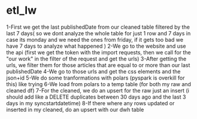 # etl_lw

1-First we get the last publishedDate from our cleaned table filtered by the last 7 days(
so we dont analyze the whole table for just 1 row and 7 days in case its monday and we need the ones from friday,
if it gets too bad we have 7 days to analyze what happened
)
2-We go to the website and use the api (first we get the token with the import requests, then we call for the "our work"
in the filter of the request and get the urls)
3-After getting the urls, we filter them for those articles that are equal to or more than our last publishedDate
4-We go to those urls and get the css elements and the json+id 
5-We do some tranformations with polars (pyspark is overkill for this) like trying 
6-We load from polars to a temp table (for both my raw and cleaned df)
7-For the cleaned, we do an upsert for the raw just an insert (i should add like a DELETE duplicates between 30 days ago and the last 3 days
in my syncstartdatetime)
8-If there where any rows updated or inserted in my cleaned, do an upsert with our dwh table

